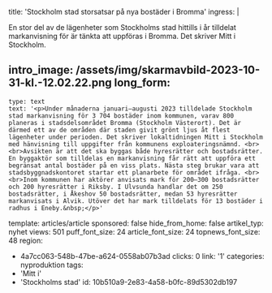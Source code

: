 title: 'Stockholm stad storsatsar på nya bostäder i Bromma'
ingress: |
  <p>En stor del av de lägenheter som Stockholms stad hittills i år tilldelat markanvisning för är tänkta att uppföras i Bromma. Det skriver Mitt i Stockholm.
  </p>
  
intro_image: /assets/img/skarmavbild-2023-10-31-kl.-12.02.22.png
long_form:
  -
    type: text
    text: '<p>Under månaderna januari–augusti 2023 tilldelade Stockholm stad markanvisning för 3 704 bostäder inom kommunen, varav 800 planeras i stadsdelsområdet Bromma (Stockholm Västerort). Det är därmed ett av de områden där staden givit grönt ljus åt flest lägenheter under perioden. Det skriver lokaltidningen Mitt i Stockholm med hänvisning till uppgifter från kommunens exploateringsnämnd. <br><br>Avsikten är att det ska byggas både hyresrätter och bostadsrätter. En byggaktör som tilldelas en markanvisning får rätt att uppföra ett begränsat antal bostäder på en viss plats. Nästa steg brukar vara att stadsbyggnadskontoret startar ett planarbete för området ifråga. <br><br>Inom kommunen har aktörer anvisats mark för 200–300 bostadsrätter och 200 hyresrätter i Riksby. I Ulvsunda handlar det om 250 bostadsrätter, i Åkeshov 50 bostadsrätter, medan 53 hyresrätter markanvisats i Alvik. Utöver det har mark tilldelats för 13 bostäder i radhus i Eneby.&nbsp;</p>'
template: articles/article
sponsored: false
hide_from_home: false
artikel_typ: nyhet
views: 501
puff_font_size: 24
article_font_size: 24
topnews_font_size: 48
region:
  - 4a7cc063-548b-47be-a624-0558ab07b3ad
clicks: 0
link: '1'
categories: nyproduktion
tags:
  - 'Mitt i'
  - 'Stockholms stad'
id: 10b510a9-2e83-4a58-b0fc-89d5302db197
